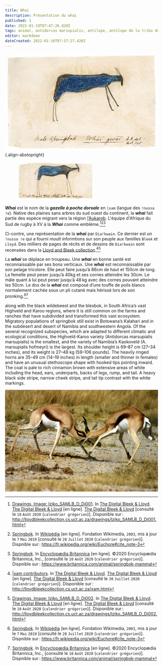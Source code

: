 ```yaml
---
title: Whai
description: Présentation du whai
published: 1
date: 2022-01-19T07:47:26.820Z
tags: animal, antidorcas marsupialis, antilope, antilope de la tribu des gazelles, bovidé, euchore, gazelle, gazelle à poche dorsale, haut du continent, springbok, springbuck, sud du continent, whai
editor: markdown
dateCreated: 2022-01-10T07:57:27.420Z
---
```


![!nussa-!e_whai-gwai_public-domain.jpg](/images/art/drawing/!nussa-!e_whai-gwai_public-domain.jpg){.align-abstopright}

<figure class="image image-style-align-right image_resized" style="width: 50%;"><img src="/images/art/drawing/!nussa-!e_whai-aityi-from-dia!kwain_public-domain.jpg"></figure>

***Whai*** est le nom de la ***gazelle à poche dorsale*** en `|xam` (langue des `!nussa !e`). Native des plaines sans arbres du sud ouest du continent, la ***whai*** fait partie des espèce migrant vers la région [ǃ’Aukarob](/encyclopedie/geographie/karoo).
L'équipe d'Afrique du Sud de rugby à XV à la ***Whai*** comme emblème.[^1][^4][^5]

Ci-contre, une représentation de la ***whai*** par `Dia!kwain`. Ce dernier est un `!nussa !e` qui a fourni moult informtions sur son peuple aux familles `Bleek` et `Lloyd`. Des milliers de pages de récits et de dessins de `Dia!kwain` sont recensées dans la [Lloyd and Bleek collection](http://lloydbleekcollection.cs.uct.ac.za).[^2][^3]

La ***whai*** se déplace en troupeau.
Une ***whai*** en bonne santé est reconnaissable par ses bons verticaux. Une ***whai*** est reconnaissable par son pelage tricolore. Elle peut faire jusqu’à 86cm de haut et 150cm de long. La femelle peut peser jusqu’à 40kg et ses cornes atteindre les 30cm. Le mâle quant à lui peut peser jusqu’à 48 kg avec des cornes pouvant atteindre les 50cm.
Le dos de la ***whai*** est composé d’une touffe de poils blancs normalement cachée sous un pli cutané mais hérissé lors de son pronking.[^4][^5]


 along with the black wildebeest and the blesbok, in South Africa’s vast Highveld and Karoo regions, where it is still common on the farms and ranches that have subdivided and transformed this vast ecosystem. Migratory populations of springbok still exist in Botswana’s Kalahari and in the subdesert and desert of Namibia and southwestern Angola. Of the several recognized subspecies, which are adapted to different climatic and ecological conditions, the Highveld-Karoo variety (Antidorcas marsupialis marsupialis) is the smallest, and the variety of Namibia’s Kaokoveld (A. marsupialis hofmeyri) is the largest. Its shoulder height is 69–87 cm (27–34 inches), and its weight is 27–48 kg (59–106 pounds). The heavily ringed horns are 35–49 cm (14–19 inches) in length (smaller and thinner in females) and have an unusual stethoscope shape with hooked tips pointing inward. The coat is pale to rich cinnamon brown with extensive areas of white including the head, ears, underparts, backs of legs, rump, and tail. A heavy black side stripe, narrow cheek stripe, and tail tip contrast with the white markings.

![whai.jpg](/images/animals/springbok/whai.jpg)

[^1]: [Drawings, Image: Iziko_SAMLB_D_Di001](http://lloydbleekcollection.cs.uct.ac.za/drawings/Iziko_SAMLB_D_Di001.html). In [The Digital Bleek & Lloyd](http://lloydbleekcollection.cs.uct.ac.za). [The Digital Bleek & Lloyd](http://lloydbleekcollection.cs.uct.ac.za) [en ligne]. [The Digital Bleek & Lloyd](http://lloydbleekcollection.cs.uct.ac.za) [consulté le `10` `Août` `2020` (`calendrier grégorien`)]. Disponible sur : http://lloydbleekcollection.cs.uct.ac.za/drawings/Iziko_SAMLB_D_Di001.html

[^2]: [|xam contributors](http://lloydbleekcollection.cs.uct.ac.za/xam.html). In [The Digital Bleek & Lloyd](http://lloydbleekcollection.cs.uct.ac.za). [The Digital Bleek & Lloyd](http://lloydbleekcollection.cs.uct.ac.za) [en ligne]. [The Digital Bleek & Lloyd](http://lloydbleekcollection.cs.uct.ac.za) [consulté le `30` `Juillet` `2020` (`calendrier grégorien`)]. Disponible sur : http://lloydbleekcollection.cs.uct.ac.za/xam.html

[^3]: [Drawings, Image: Iziko_SAMLB_D_Di002](http://lloydbleekcollection.cs.uct.ac.za/drawings/Iziko_SAMLB_D_Di002.html). In [The Digital Bleek & Lloyd](http://lloydbleekcollection.cs.uct.ac.za). [The Digital Bleek & Lloyd](http://lloydbleekcollection.cs.uct.ac.za) [en ligne]. [The Digital Bleek & Lloyd](http://lloydbleekcollection.cs.uct.ac.za) [consulté le `10` `Août` `2020` (`calendrier grégorien`)]. Disponible sur : http://lloydbleekcollection.cs.uct.ac.za/drawings/Iziko_SAMLB_D_Di002.html

[^4]: [Springbok](https://fr.wikipedia.org/wiki/Euchore#cite_note-3). In [Wikipédia](https://wikipedia.org) [en ligne]. Fondation Wikimedia, `2003`, mis à jour le `7` `Mai` `2019` [consulté le `28` `Juillet` `2020` (`calendrier grégorien`)]. Dispnible sur : https://fr.wikipedia.org/wiki/Euchore#cite_note-3

[^5]: [Springbok](https://www.britannica.com/animal/springbok-mammal). In [Encyclopædia Britannica](https://www.britannica.com/) [en ligne]. ©2020 Encyclopædia Britannica, Inc., [consulté le `10` `Août` `2020` (`calendrier grégorien`)]. Dispnible sur : https://www.britannica.com/animal/springbok-mammal